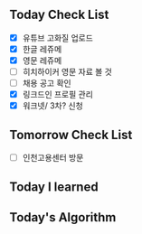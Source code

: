## Today Check List

- [x] 유튜브 고화질 업로드
- [x] 한글 레쥬메
- [x] 영문 레쥬메
- [ ] 히치하이커 영문 자료 볼 것
- [ ] 채용 공고 확인
- [x] 링크드인 프로필 관리
- [x] 워크넷/ 3차? 신청

## Tomorrow Check List

- [ ] 인천고용센터 방문

## Today I learned



## Today's Algorithm

